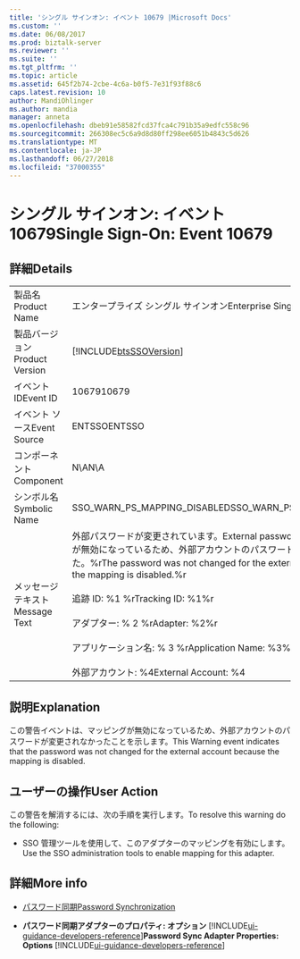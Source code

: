 ```yaml
---
title: 'シングル サインオン: イベント 10679 |Microsoft Docs'
ms.custom: ''
ms.date: 06/08/2017
ms.prod: biztalk-server
ms.reviewer: ''
ms.suite: ''
ms.tgt_pltfrm: ''
ms.topic: article
ms.assetid: 645f2b74-2cbe-4c6a-b0f5-7e31f93f88c6
caps.latest.revision: 10
author: MandiOhlinger
ms.author: mandia
manager: anneta
ms.openlocfilehash: dbeb91e58582fcd37fca4c791b35a9edfc558c96
ms.sourcegitcommit: 266308ec5c6a9d8d80ff298ee6051b4843c5d626
ms.translationtype: MT
ms.contentlocale: ja-JP
ms.lasthandoff: 06/27/2018
ms.locfileid: "37000355"
---
```

# <a name="single-sign-on-event-10679"></a><span data-ttu-id="fffab-102">シングル サインオン: イベント 10679</span><span class="sxs-lookup"><span data-stu-id="fffab-102">Single Sign-On: Event 10679</span></span>
## <a name="details"></a><span data-ttu-id="fffab-103">詳細</span><span class="sxs-lookup"><span data-stu-id="fffab-103">Details</span></span>  

|                 |                                                                                                                                                                                                                                                |
|-----------------|------------------------------------------------------------------------------------------------------------------------------------------------------------------------------------------------------------------------------------------------|
|  <span data-ttu-id="fffab-104">製品名</span><span class="sxs-lookup"><span data-stu-id="fffab-104">Product Name</span></span>   |                                                                                                           <span data-ttu-id="fffab-105">エンタープライズ シングル サインオン</span><span class="sxs-lookup"><span data-stu-id="fffab-105">Enterprise Single Sign-On</span></span>                                                                                                            |
| <span data-ttu-id="fffab-106">製品バージョン</span><span class="sxs-lookup"><span data-stu-id="fffab-106">Product Version</span></span> |                                                                                           [!INCLUDE[btsSSOVersion](../includes/btsssoversion-md.md)]                                                                                           |
|    <span data-ttu-id="fffab-107">イベント ID</span><span class="sxs-lookup"><span data-stu-id="fffab-107">Event ID</span></span>     |                                                                                                                     <span data-ttu-id="fffab-108">10679</span><span class="sxs-lookup"><span data-stu-id="fffab-108">10679</span></span>                                                                                                                      |
|  <span data-ttu-id="fffab-109">イベント ソース</span><span class="sxs-lookup"><span data-stu-id="fffab-109">Event Source</span></span>   |                                                                                                                     <span data-ttu-id="fffab-110">ENTSSO</span><span class="sxs-lookup"><span data-stu-id="fffab-110">ENTSSO</span></span>                                                                                                                     |
|    <span data-ttu-id="fffab-111">コンポーネント</span><span class="sxs-lookup"><span data-stu-id="fffab-111">Component</span></span>    |                                                                                                                      <span data-ttu-id="fffab-112">N\A</span><span class="sxs-lookup"><span data-stu-id="fffab-112">N\A</span></span>                                                                                                                       |
|  <span data-ttu-id="fffab-113">シンボル名</span><span class="sxs-lookup"><span data-stu-id="fffab-113">Symbolic Name</span></span>  |                                                                                                          <span data-ttu-id="fffab-114">SSO_WARN_PS_MAPPING_DISABLED</span><span class="sxs-lookup"><span data-stu-id="fffab-114">SSO_WARN_PS_MAPPING_DISABLED</span></span>                                                                                                          |
|  <span data-ttu-id="fffab-115">メッセージ テキスト</span><span class="sxs-lookup"><span data-stu-id="fffab-115">Message Text</span></span>   | <span data-ttu-id="fffab-116">外部パスワードが変更されています。</span><span class="sxs-lookup"><span data-stu-id="fffab-116">External password change.</span></span> <span data-ttu-id="fffab-117">マッピングが無効になっているため、外部アカウントのパスワードは変更されませんでした。%r</span><span class="sxs-lookup"><span data-stu-id="fffab-117">The password was not changed for the external account because the mapping is disabled.%r</span></span><br /><br /> <span data-ttu-id="fffab-118">追跡 ID: %1 %r</span><span class="sxs-lookup"><span data-stu-id="fffab-118">Tracking ID: %1%r</span></span><br /><br /> <span data-ttu-id="fffab-119">アダプター: % 2 %r</span><span class="sxs-lookup"><span data-stu-id="fffab-119">Adapter: %2%r</span></span><br /><br /> <span data-ttu-id="fffab-120">アプリケーション名: % 3 %r</span><span class="sxs-lookup"><span data-stu-id="fffab-120">Application Name: %3%r</span></span><br /><br /> <span data-ttu-id="fffab-121">外部アカウント: %4</span><span class="sxs-lookup"><span data-stu-id="fffab-121">External Account: %4</span></span> |

## <a name="explanation"></a><span data-ttu-id="fffab-122">説明</span><span class="sxs-lookup"><span data-stu-id="fffab-122">Explanation</span></span>  
 <span data-ttu-id="fffab-123">この警告イベントは、マッピングが無効になっているため、外部アカウントのパスワードが変更されなかったことを示します。</span><span class="sxs-lookup"><span data-stu-id="fffab-123">This Warning event indicates that the password was not changed for the external account because the mapping is disabled.</span></span>  

## <a name="user-action"></a><span data-ttu-id="fffab-124">ユーザーの操作</span><span class="sxs-lookup"><span data-stu-id="fffab-124">User Action</span></span>  
 <span data-ttu-id="fffab-125">この警告を解消するには、次の手順を実行します。</span><span class="sxs-lookup"><span data-stu-id="fffab-125">To resolve this warning do the following:</span></span>  

-   <span data-ttu-id="fffab-126">SSO 管理ツールを使用して、このアダプターのマッピングを有効にします。</span><span class="sxs-lookup"><span data-stu-id="fffab-126">Use the SSO administration tools to enable mapping for this adapter.</span></span>  

## <a name="more-info"></a><span data-ttu-id="fffab-127">詳細</span><span class="sxs-lookup"><span data-stu-id="fffab-127">More info</span></span>

- [<span data-ttu-id="fffab-128">パスワード同期</span><span class="sxs-lookup"><span data-stu-id="fffab-128">Password Synchronization</span></span>](../core/password-synchronization2.md)  

- <span data-ttu-id="fffab-129">**パスワード同期アダプターのプロパティ: オプション** [!INCLUDE[ui-guidance-developers-reference](../includes/ui-guidance-developers-reference.md)]</span><span class="sxs-lookup"><span data-stu-id="fffab-129">**Password Sync Adapter Properties: Options** [!INCLUDE[ui-guidance-developers-reference](../includes/ui-guidance-developers-reference.md)]</span></span>
